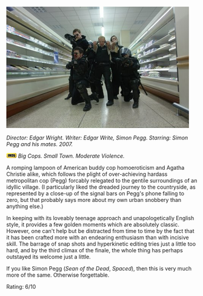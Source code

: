 <!--
.. title: Hot Fuzz
.. slug: hot-fuzz
.. date: 2007-02-21 11:00:51-06:00
.. tags: Movies
.. link: 
.. description: 
.. type: text
-->


![Cleaning up the aisles](/files/2007/02/hotfuzz1.jpg)

*Director: Edgar Wright.
Writer: Edgar Write, Simon Pegg.
Starring: Simon Pegg and his mates.
2007.*

[![Internet Movie Database](/files/2007/03/imdb.png)](http://uk.imdb.com/title/tt0425112/)
*Big Cops. Small Town. Moderate Violence.*

A romping lampoon of American buddy cop homoeroticism and Agatha
Christie alike, which follows the plight of over-achieving hardass
metropolitan cop (Pegg) forcably relegated to the gentile surroundings
of an idyllic village. (I particularly liked the dreaded journey to the
countryside, as represented by a close-up of the signal bars on Pegg's
phone falling to zero, but that probably says more about my own urban
snobbery than anything else.)

In keeping with its loveably teenage approach and unapologetically
English style, it provides a few golden moments which are absolutely
classic. However, one can't help but be distracted from time to time by
the fact that it has been crafted more with an endearing enthusiasm than
with incisive skill. The barrage of snap shots and hyperkinetic editing
tries just a little too hard, and by the third climax of the finale, the
whole thing has perhaps outstayed its welcome just a little.

If you like Simon Pegg (*Sean of the Dead*, *Spaced*), then this is very
much more of the same. Otherwise forgettable.

Rating: 6/10